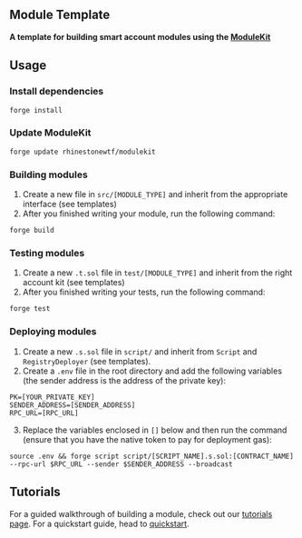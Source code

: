 ## Module Template

**A template for building smart account modules using the [ModuleKit](https://github.com/rhinestonewtf/modulekit)**

## Usage

### Install dependencies

```shell
forge install
```

### Update ModuleKit

```shell
forge update rhinestonewtf/modulekit
```

### Building modules

1. Create a new file in `src/[MODULE_TYPE]` and inherit from the appropriate interface (see templates)
2. After you finished writing your module, run the following command:

```shell
forge build
```

### Testing modules

1. Create a new `.t.sol` file in `test/[MODULE_TYPE]` and inherit from the right account kit (see templates)
2. After you finished writing your tests, run the following command:

```shell
forge test
```

### Deploying modules

1. Create a new `.s.sol` file in `script/` and inherit from `Script` and `RegistryDeployer` (see templates).
2. Create a `.env` file in the root directory and add the following variables (the sender address is the address of the private key):

```shell
PK=[YOUR_PRIVATE_KEY]
SENDER_ADDRESS=[SENDER_ADDRESS]
RPC_URL=[RPC_URL]
```

3. Replace the variables enclosed in `[]` below and then run the command (ensure that you have the native token to pay for deployment gas):

```shell
source .env && forge script script/[SCRIPT_NAME].s.sol:[CONTRACT_NAME] --rpc-url $RPC_URL --sender $SENDER_ADDRESS --broadcast
```

## Tutorials

For a guided walkthrough of building a module, check out our [tutorials page](https://docs.rhinestone.wtf/tutorials). For a quickstart guide, head to [quickstart](https://docs.rhinestone.wtf/quickstart).
